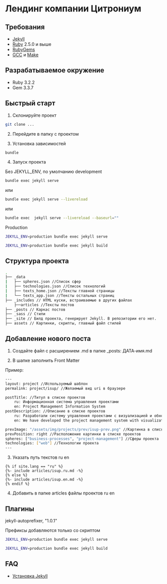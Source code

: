 # Лендинг компании Цитрониум

## Требования

- [Jekyll](https://jekyllrb.com/)
- [Ruby](https://www.ruby-lang.org/en/downloads/) 2.5.0 и выше
- [RubyGems](https://rubygems.org/pages/download)
- [GCC](https://gcc.gnu.org/install/) и [Make](https://www.gnu.org/software/make/)

## Разрабатываемое окружение
- Ruby 3.2.2
- Gem 3.3.7

## Быстрый старт 

1. Склонируйте проект
```sh
git clone ...
```
2. Перейдите в папку с проектом

3. Установка зависимостей

```sh
bundle
```

4. Запуск проекта

Без JEKYLL_ENV, по умолчанию development

```sh
bundle exec jekyll serve
```

или 

```sh
bundle exec jekyll serve --livereload
```

или 

```sh
bundle exec  jekyll serve --livereload --baseurl=""
```

Production

```sh
JEKYLL_ENV=production bundle exec jekyll serve
```

```sh
JEKYLL_ENV=production bundle exec jekyll build
```



## Структура проекта
```sh
.
├── _data
|   ├── spheres.json //Список сфер
|   ├── technologies.json //Список технологий
|   ├── texts_home.json //Тексты главной страницы
|   └── texts_app.json //Тексты остальных страниц
├── _includes // HTML куски, встраиваемые в других файлах
    ├──articles //Тексты постов
├── _posts // Каркас постов
├── _sass // Стили
├── _site // Билд проекта, генерирует Jekyll. В репозитории его нет.
├── assets // Картинки, скрипты, главный файл стилей

```

## Добавление нового поста

1. Создайте файл с расширением .md в папке _posts: ДАТА-имя.md

2. В шапке заполнить Front Matter

Пример:
```sh
---
layout: project //Используемый шаблон
permalink: project/isup/ //Желаемый вид uri в браузере

postTitle: //Титул в списке проектов
    ru: Информационная система управления проектами
    en: Project Management Information System
postDescription: //Описание в списке проектов
    ru: Разработали систему управления проектами с визуализацией и обновляемой информацией более чем по 30 проектам
    en: We have developed the project management system with visualization and regular information updates for over 30 projects

prevImage: "/assets/img/projects/prev/isup-prev.png" //Картинка в списке проектов
prevPosition: right //Расположение картинки в списке проектов
spheres: ["business-processes", "project-management"] //Сферы проекта
technologies: ["web"] //Технологии проекта
---
```

3. Указать путь текстов ru en
```
{% if site.lang == "ru" %}
{%- include articles/isup.ru.md -%}
{% else %}
{%- include articles/isup.en.md -%}
{% endif %}

```

4. Добавить в папке articles файлы проектов ru en

## Плагины

jekyll-autoprefixer, "1.0.1"

Префиксы добавляются только со скриптом 

```sh
JEKYLL_ENV=production bundle exec jekyll serve
```

```sh
JEKYLL_ENV=production bundle exec jekyll build
```

## FAQ

- [Установка Jekyll](https://jekyllrb.com/docs/installation/)